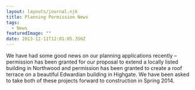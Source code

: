 ```yaml
---
layout: layouts/journal.njk
title: Planning Permission News
tags:
  - News
featuredImage: ""
date: 2013-12-11T12:01:05.356Z
---
```

We have had some good news on our planning applications recently – permission has been granted for our proposal to extend a locally listed building in Northwood and permission has been granted to create a roof terrace on a beautiful Edwardian building in Highgate. We have been asked to take both of these projects forward to construction in Spring 2014.